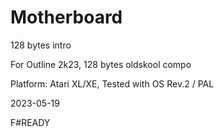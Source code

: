 # Motherboard
128 bytes intro

For Outline 2k23, 128 bytes oldskool compo

Platform: Atari XL/XE, Tested with OS Rev.2 / PAL

2023-05-19

F#READY
